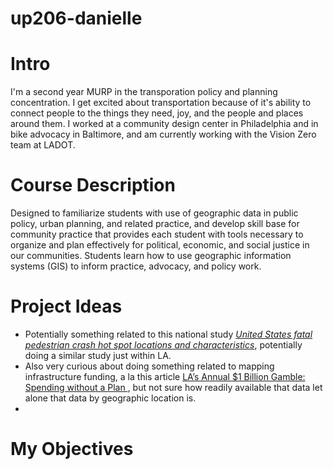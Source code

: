 # up206-danielle
# Intro
I'm a second year MURP in the transporation policy and planning concentration. I get excited about transportation because of it's ability to connect people to the things they need, joy, and the people and places around them. I worked at a community design center in Philadelphia and in bike advocacy in Baltimore, and am currently working with the Vision Zero team at LADOT. 

# Course Description
Designed to familiarize students with use of geographic data in public policy, urban planning, and related practice, and develop skill base for community practice that provides each student with tools necessary to organize and plan effectively for political, economic, and social justice in our communities. Students learn how to use geographic information systems (GIS) to inform practice, advocacy, and policy work. 
# Project Ideas
* Potentially something related to this national study [*United States fatal pedestrian crash hot spot locations and characteristics*](https://jtlu.org/index.php/jtlu/article/view/1825), potentially doing a similar study just within LA. 
* Also very curious about doing something related to mapping infrastructure funding, a la this article [LA’s Annual $1 Billion Gamble: Spending without a Plan
](https://investinginplace.org/2021/09/28/las-annual-1-billion-gamble-spending-without-a-plan/), but not sure how readily available that data let alone that data by geographic location is. 
* 
# My Objectives
